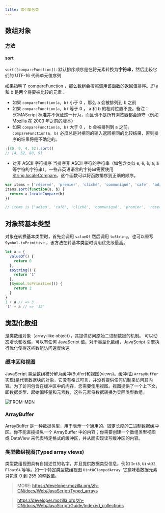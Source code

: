 ```yaml
---
title: 索引集合类
---
```


## 数组对象

### 方法

#### sort

`sort([compareFunction])`: 默认排序顺序是在将元素转换为**字符串**，然后比较它们的 UTF-16 代码单元值序列

如果指明了 compareFunction ，那么数组会按照调用该函数的返回值排序。即 a 和 b 是两个将要被比较的元素：

- 如果 `compareFunction(a, b)` 小于 0 ，那么 a 会被排列到 b 之前
- 如果 `compareFunction(a, b)` 等于 0 ， a 和 b 的相对位置不变。备注： ECMAScript 标准并不保证这一行为，而且也不是所有浏览器都会遵守（例如 Mozilla 在 2003 年之前的版本）
- 如果 `compareFunction(a, b)` 大于 0 ， b 会被排列到 a 之前。
  `compareFunction(a, b)` 必须总是对相同的输入返回相同的比较结果，否则排序的结果将是不确定的。

```js
;[80, 9, 4, 52].sort()
// [4, 52, 80, 9]
```

- 对非 ASCII 字符排序
  当排序非 ASCII 字符的字符串（如包含类似 e, é, è, a, ä 等字符的字符串）。一些非英语语言的字符串需要使用 [String.localeCompare](https://developer.mozilla.org/zh-CN/docs/Web/JavaScript/Reference/Global_Objects/String/localeCompare)。这个函数可以将函数排序到正确的顺序。

```js
var items = ['réservé', 'premier', 'cliché', 'communiqué', 'café', 'adieu']
items.sort(function(a, b) {
  return a.localeCompare(b)
})

// items is ['adieu', 'café', 'cliché', 'communiqué', 'premier', 'réservé']
```

## 对象转基本类型

对象在转换基本类型时，首先会调用 `valueOf` 然后调用 `toString`。也可以重写 `Symbol.toPrimitive` ，该方法在转基本类型时调用优先级最高。

```js
let a = {
  valueOf() {
    return 0
  },
  toString() {
    return '1'
  },
  [Symbol.toPrimitive]() {
    return 2
  }
}
1 + a // => 3
'1' + a // => '12'
```

## 类型化数组

是类数组对象（array-like object），其提供访问原始二进制数据的机制。 可以动态增长和收缩，可以有任何 JavaScript 值。对于类型化数组，JavaScript 引擎执行优化使得这些数组访问速度快速

### 缓冲区和视图

JavaScript 类型数组被分解为缓冲(Buffer)和视图(views)。缓冲(由 `ArrayBuffer` 实现)是代表数据块的对象，它没有格式可言，并没有提供任何机制来访问其内容。为了访问包含在缓冲区中的内存，您需要使用视图。视图提供了一个上下文，即数据类型、起始偏移量和元素数，这些元素将数据转换为实际类型数组。

![FROM-MDN](https://mdn.mozillademos.org/files/8629/typed_arrays.png)

### ArrayBuffer

ArrayBuffer 是一种数据类型，用于表示一个通用的、固定长度的二进制数据缓冲区。你不能直接操纵一个 ArrayBuffer 中的内容；你需要创建一个数组类型视图或 DataView 来代表特定格式的缓冲区，并从而实现读写缓冲区的内容。

### 类型数组视图(Typed array views)

类型数组视图具有自描述性的名字，并且提供数据类型信息，例如 `Int8`, `Uint32`, `Float64` 等等。如一个特定类型数组视图 `Uint8ClampedArray`. 它意味着数据元素只包含 0 到 255 的整数值。

> MORE: https://developer.mozilla.org/zh-CN/docs/Web/JavaScript/Typed_arrays

> https://developer.mozilla.org/zh-CN/docs/Web/JavaScript/Guide/Indexed_collections
